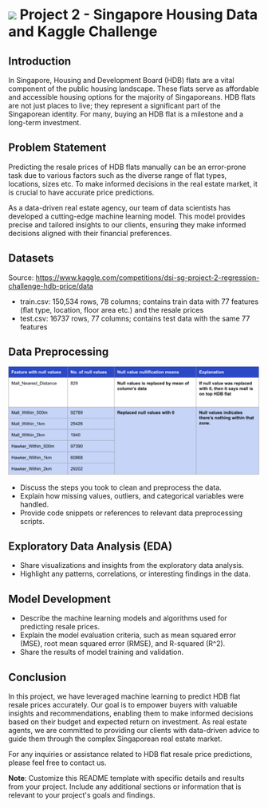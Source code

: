 # ![](https://ga-dash.s3.amazonaws.com/production/assets/logo-9f88ae6c9c3871690e33280fcf557f33.png) Project 2 - Singapore Housing Data and Kaggle Challenge

## Introduction

In Singapore, Housing and Development Board (HDB) flats are a vital component of the public housing landscape. These flats serve as affordable and accessible housing options for the majority of Singaporeans. HDB flats are not just places to live; they represent a significant part of the Singaporean identity. For many, buying an HDB flat is a milestone and a long-term investment.

## Problem Statement

Predicting the resale prices of HDB flats manually can be an error-prone task due to various factors such as the diverse range of flat types, locations, sizes etc. To make informed decisions in the real estate market, it is crucial to have accurate price predictions.

As a data-driven real estate agency, our team of data scientists has developed a cutting-edge machine learning model. This model provides precise and tailored insights to our clients, ensuring they make informed decisions aligned with their financial preferences.

## Datasets

Source: https://www.kaggle.com/competitions/dsi-sg-project-2-regression-challenge-hdb-price/data

* train.csv: 150,534 rows, 78 columns; contains train data with 77 features (flat type, location, floor area etc.) and the resale prices
* test.csv: 16737 rows, 77 columns; contains test data with the same 77 features

## Data Preprocessing

<img src= "Images/null_nullifier.jpg">

- Discuss the steps you took to clean and preprocess the data.
- Explain how missing values, outliers, and categorical variables were handled.
- Provide code snippets or references to relevant data preprocessing scripts.

## Exploratory Data Analysis (EDA)

- Share visualizations and insights from the exploratory data analysis.
- Highlight any patterns, correlations, or interesting findings in the data.

## Model Development

- Describe the machine learning models and algorithms used for predicting resale prices.
- Explain the model evaluation criteria, such as mean squared error (MSE), root mean squared error (RMSE), and R-squared (R^2).
- Share the results of model training and validation.

## Conclusion

In this project, we have leveraged machine learning to predict HDB flat resale prices accurately. Our goal is to empower buyers with valuable insights and recommendations, enabling them to make informed decisions based on their budget and expected return on investment. As real estate agents, we are committed to providing our clients with data-driven advice to guide them through the complex Singaporean real estate market.

For any inquiries or assistance related to HDB flat resale price predictions, please feel free to contact us.

**Note**: Customize this README template with specific details and results from your project. Include any additional sections or information that is relevant to your project's goals and findings.
